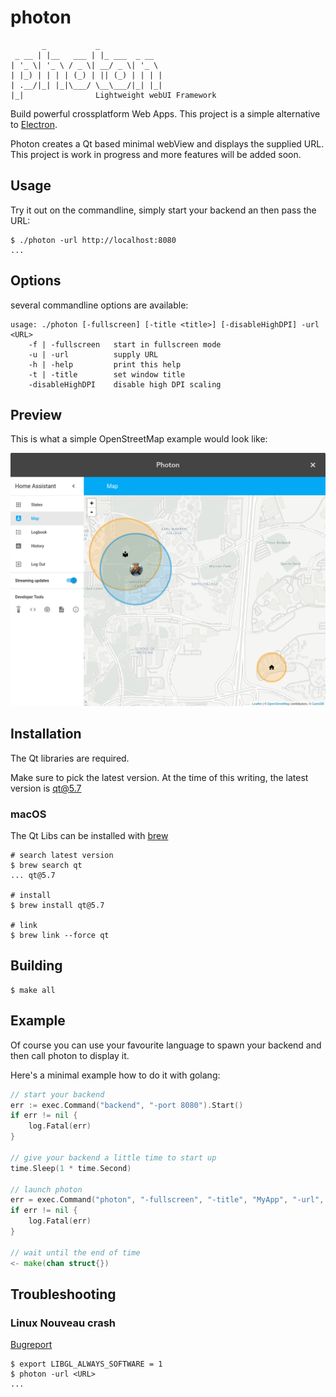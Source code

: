 # photon

           _           _
     _ __ | |__   ___ | |_ ___  _ __
    | '_ \| '_ \ / _ \| __/ _ \| '_ \
    | |_) | | | | (_) | || (_) | | | |
    | .__/|_| |_|\___/ \__\___/|_| |_|
    |_|                Lightweight webUI Framework

Build powerful crossplatform Web Apps.
This project is a simple alternative to [Electron](http://electron.atom.io/).

Photon creates a Qt based minimal webView and displays the supplied URL.
This project is work in progress and more features will be added soon.

## Usage

Try it out on the commandline,
simply start your backend an then pass the URL:

```shell
$ ./photon -url http://localhost:8080
...
```

## Options

several commandline options are available:

```
usage: ./photon [-fullscreen] [-title <title>] [-disableHighDPI] -url <URL>
    -f | -fullscreen   start in fullscreen mode
    -u | -url          supply URL
    -h | -help         print this help
    -t | -title        set window title
    -disableHighDPI    disable high DPI scaling
```

## Preview

This is what a simple OpenStreetMap example would look like:

![Demo Preview](preview.png "Preview")

## Installation

The Qt libraries are required.

Make sure to pick the latest version.
At the time of this writing, the latest version is qt@5.7

### macOS

The Qt Libs can be installed with [brew](http://brew.sh)

```shell
# search latest version
$ brew search qt
... qt@5.7

# install
$ brew install qt@5.7

# link
$ brew link --force qt
```

## Building

```shell
$ make all
```

## Example

Of course you can use your favourite language to spawn your backend and then call photon to display it.

Here's a minimal example how to do it with golang:

```go
// start your backend
err := exec.Command("backend", "-port 8080").Start()
if err != nil {
    log.Fatal(err)
}

// give your backend a little time to start up
time.Sleep(1 * time.Second)

// launch photon
err = exec.Command("photon", "-fullscreen", "-title", "MyApp", "-url", "http://localhost:8080").Start()
if err != nil {
    log.Fatal(err)
}

// wait until the end of time
<- make(chan struct{})
```

## Troubleshooting

### Linux Nouveau crash

[Bugreport](https://bugreports.qt.io/browse/QTBUG-41242)

```shell
$ export LIBGL_ALWAYS_SOFTWARE = 1
$ photon -url <URL>
...
```
